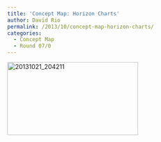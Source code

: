 ```yaml
---
title: 'Concept Map: Horizon Charts'
author: David Rio
permalink: /2013/10/concept-map-horizon-charts/
categories:
  - Concept Map
  - Round 07/0
---
```

[<img class="alignnone size-medium wp-image-4878" alt="20131021_204211" src="http://teaching.software-carpentry.org/wp-content/uploads/2013/10/20131021_204211-300x168.jpg" width="300" height="168" />][1]

 [1]: http://teaching.software-carpentry.org/wp-content/uploads/2013/10/20131021_204211.jpg
